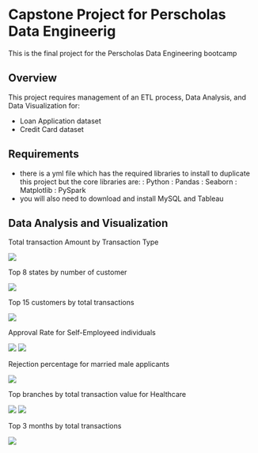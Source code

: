 # Capstone Project for Perscholas Data Engineerig
This is the final project for the Perscholas Data Engineering bootcamp

## Overview
This project requires management of an ETL process, Data Analysis, and Data Visualization for:

-  Loan Application dataset 
-  Credit Card dataset

## Requirements
- there is a yml file which has the required libraries to install to duplicate this project but the core libraries are:
    : Python 
    : Pandas
    : Seaborn
    : Matplotlib
    : PySpark
- you will also need to download and install MySQL and Tableau

## Data Analysis and Visualization

Total transaction Amount by Transaction Type

![](images/transaction_types_amounts.png)

Top 8 states by number of customer 

![](images/top_8_states_by_customer.png)

Top 15 customers by total transactions

![](images/top15_customers_by_total_transaction_amounts.png)

Approval Rate for Self-Employeed individuals

![](images/self_employ1.png)
![](images/self_employ2.png)

Rejection percentage for married male applicants

![](images/married_men.png)

Top branches by total transaction value for Healthcare

![](images/top3_branches_healthcare.png)
![](images/top_branch_healthcare.png)

Top 3 months by total transactions

![](images/top3months.png)

